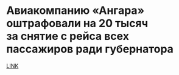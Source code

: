 # Авиакомпанию «Ангара» оштрафовали на 20 тысяч за снятие с рейса всех пассажиров ради губернатора



[LINK](https://varlamov.ru/4245630.html)
